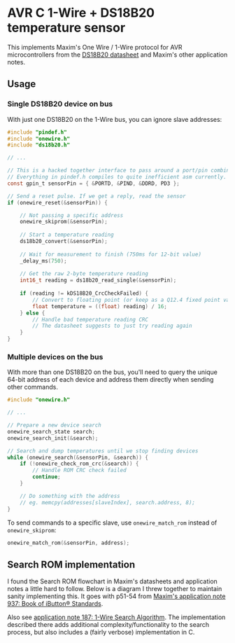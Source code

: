 # AVR C 1-Wire + DS18B20 temperature sensor

This implements Maxim's One Wire / 1-Wire protocol for AVR microcontrollers from the [DS18B20 datasheet](https://datasheets.maximintegrated.com/en/ds/DS18B20.pdf) and Maxim's other application notes.

## Usage

### Single DS18B20 device on bus

With just one DS18B20 on the 1-Wire bus, you can ignore slave addresses:

```c
#include "pindef.h"
#include "onewire.h"
#include "ds18b20.h"

// ...

// This is a hacked together interface to pass around a port/pin combination by reference
// Everything in pindef.h compiles to quite inefficient asm currently.
const gpin_t sensorPin = { &PORTD, &PIND, &DDRD, PD3 };

// Send a reset pulse. If we get a reply, read the sensor
if (onewire_reset(&sensorPin)) {

    // Not passing a specific address
    onewire_skiprom(&sensorPin);
    
    // Start a temperature reading
    ds18b20_convert(&sensorPin);
    
    // Wait for measurement to finish (750ms for 12-bit value)
    _delay_ms(750);
    
    // Get the raw 2-byte temperature reading
    int16_t reading = ds18b20_read_single(&sensorPin);
    
    if (reading != kDS18B20_CrcCheckFailed) {
        // Convert to floating point (or keep as a Q12.4 fixed point value)
        float temperature = ((float) reading) / 16;
    } else {
        // Handle bad temperature reading CRC 
        // The datasheet suggests to just try reading again
    }
}
```

### Multiple devices on the bus

With more than one DS18B20 on the bus, you'll need to query the unique 64-bit address of each device and address them directly when sending other commands.

```c
#include "onewire.h"

// ...

// Prepare a new device search
onewire_search_state search;
onewire_search_init(&search);

// Search and dump temperatures until we stop finding devices
while (onewire_search(&sensorPin, &search)) {
    if (!onewire_check_rom_crc(&search)) {
        // Handle ROM CRC check failed
        continue;
    }

    // Do something with the address
    // eg. memcpy(addresses[slaveIndex], search.address, 8);
}
```

To send commands to a specific slave, use `onewire_match_rom` instead of `onewire_skiprom`:

```c
onewire_match_rom(&sensorPin, address);
```

## Search ROM implementation

I found the Search ROM flowchart in Maxim's datasheets and application notes a little hard to follow. Below is a diagram I threw together to maintain sanity implementing this. It goes with p51-54 from [Maxim's application note 937: Book of iButton® Standards](https://pdfserv.maximintegrated.com/en/an/AN937.pdf).

Also see [application note 187: 1-Wire Search Algorithm](https://www.maximintegrated.com/en/app-notes/index.mvp/id/187). The implementation described there adds additional complexity/functionality to the search process, but also includes a (fairly verbose) implementation in C.
